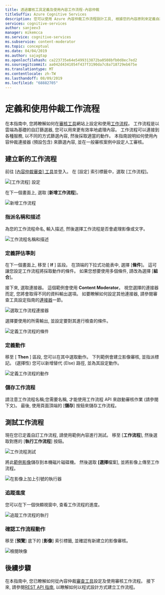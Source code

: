 ```yaml
---
title: 透過審核工具定義及使用內容工作流程-內容仲裁
titleSuffix: Azure Cognitive Services
description: 您可以使用 Azure 內容仲裁工作流程設計工具, 根據您的內容原則來定義自訂工作流程和閾值。
services: cognitive-services
author: sanjeev3
manager: mikemcca
ms.service: cognitive-services
ms.subservice: content-moderator
ms.topic: conceptual
ms.date: 04/04/2019
ms.author: sajagtap
ms.openlocfilehash: ca223735e64e5499313872ba0508bfb0d8ec7ed2
ms.sourcegitcommit: aa042d4341054f437f3190da7c8a718729eb675e
ms.translationtype: MT
ms.contentlocale: zh-TW
ms.lasthandoff: 08/09/2019
ms.locfileid: "68882705"
---
```

# <a name="define-and-use-moderation-workflows"></a>定義和使用仲裁工作流程

在本指南中, 您將瞭解如何在[審核工具](https://contentmoderator.cognitive.microsoft.com)網站上設定和使用[工作流程](../review-api.md#workflows)。 工作流程是以雲端為基礎的自訂篩選器, 您可以用來更有效率地處理內容。 工作流程可以連接到各種服務, 以不同的方式篩選內容, 然後採取適當的動作。 本指南說明如何使用內容仲裁連接器 (預設包含) 來篩選內容, 並在一般審核案例中設定人工審核。

## <a name="create-a-new-workflow"></a>建立新的工作流程

前往 [[內容仲裁審查] 工具](https://contentmoderator.cognitive.microsoft.com/)並登入。 在 [設定] 索引標籤中，選取 [工作流程]。

![[工作流程] 設定](images/2-workflows-0.png)

在下一個畫面上, 選取 [**新增工作流程**]。

![新增工作流程](images/2-workflows-1.png)

### <a name="assign-a-name-and-description"></a>指派名稱和描述

為您的工作流程命名, 輸入描述, 然後選擇工作流程是否會處理影像或文字。

![工作流程名稱和描述](images/image-workflow-create.PNG)

### <a name="define-evaluation-criteria"></a>定義評估準則

在下一個畫面上, 移至 [ **If** ] 區段。 在頂端的下拉式功能表中, 選擇 [**條件**]。 這可讓您設定工作流程將採取動作的條件。 如果您想要使用多個條件, 請改為選擇 [**組合**]。 

接下來, 選取連接器。 這個範例會使用 **Content Moderator**。 視您選擇的連接器而定, 您將會取得不同的資料輸出選項。 如要瞭解如何設定其他連接器, 請參閱審查工具設定指南的[連接器](./configure.md#connectors)一節。

![選取工作流程連接器](images/image-workflow-connect-to.PNG)

選擇要使用的所需輸出, 並設定要對其進行檢查的條件。

![定義工作流程的條件](images/image-workflow-condition.PNG)

### <a name="define-the-action"></a>定義動作

移至 [ **Then** ] 區段, 您可以在其中選取動作。 下列範例會建立影像審核, 並指派標記。 (選擇性) 您可以新增替代 (Else) 路徑, 並為其設定動作。

![定義工作流程的動作](images/image-workflow-action.PNG)

### <a name="save-the-workflow"></a>儲存工作流程

請注意工作流程名稱;您需要名稱, 才能使用工作流程 API 來啟動審核作業 (請參閱下文)。 最後, 使用頁面頂端的 [**儲存**] 按鈕來儲存工作流程。

## <a name="test-the-workflow"></a>測試工作流程

現在您已定義自訂工作流程, 請使用範例內容進行測試。 移至 [**工作流程**], 然後選取對應的 [**執行工作流程**] 按鈕。

![工作流程測試](images/image-workflow-execute.PNG)

將此[範例影像](https://moderatorsampleimages.blob.core.windows.net/samples/sample2.jpg)儲存到本機磁片磁碟機。 然後選取 **[選擇**檔案], 並將影像上傳至工作流程。

![在影像上加上引號的執行器](images/sample-text.jpg)

### <a name="track-progress"></a>追蹤進度

您可以在下一個快顯視窗中, 查看工作流程的進度。

![追蹤工作流程的執行](images/image-workflow-job.PNG)

### <a name="verify-workflow-action"></a>確認工作流程動作

移至 [**預覽**] 底下的 [**影像**] 索引標籤, 並確認有新建立的影像審核。

![檢閱映像](images/image-workflow-review.PNG)

## <a name="next-steps"></a>後續步驟

在本指南中, 您已瞭解如何從內容仲裁[審查工具](https://contentmoderator.cognitive.microsoft.com)設定及使用審核工作流程。 接下來, 請參閱[REST API 指南](../try-review-api-workflow.md), 以瞭解如何以程式設計方式建立工作流程。
